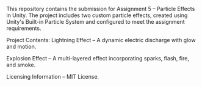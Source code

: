 This repository contains the submission for Assignment 5 – Particle Effects in Unity. The project includes two custom particle effects, created using Unity's Built-in Particle System and configured to meet the assignment requirements.

Project Contents:
Lightning Effect – A dynamic electric discharge with glow and motion.

Explosion Effect – A multi-layered effect incorporating sparks, flash, fire, and smoke.

Licensing Information – MIT License.
